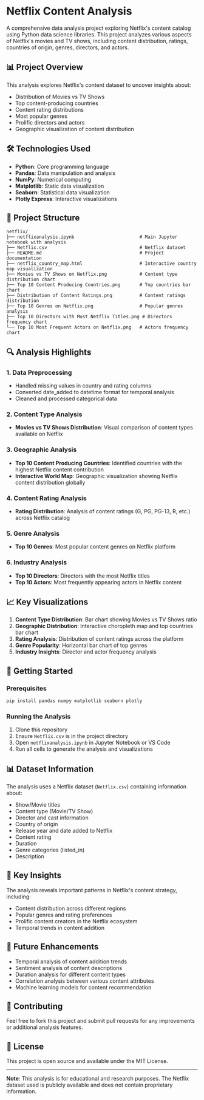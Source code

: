 # Netflix Content Analysis

A comprehensive data analysis project exploring Netflix's content catalog using Python data science libraries. This project analyzes various aspects of Netflix's movies and TV shows, including content distribution, ratings, countries of origin, genres, directors, and actors.

## 📊 Project Overview

This analysis explores Netflix's content dataset to uncover insights about:
- Distribution of Movies vs TV Shows
- Top content-producing countries
- Content rating distributions
- Most popular genres
- Prolific directors and actors
- Geographic visualization of content distribution

## 🛠️ Technologies Used

- **Python**: Core programming language
- **Pandas**: Data manipulation and analysis
- **NumPy**: Numerical computing
- **Matplotlib**: Static data visualization
- **Seaborn**: Statistical data visualization
- **Plotly Express**: Interactive visualizations

## 📁 Project Structure

```
netflix/
├── netflixanalysis.ipynb                        # Main Jupyter notebook with analysis
├── Netflix.csv                                  # Netflix dataset
├── README.md                                    # Project documentation
├── netflix_country_map.html                     # Interactive country map visualization
├── Movies vs TV Shows on Netflix.png            # Content type distribution chart
├── Top 10 Content Producing Countries.png       # Top countries bar chart
├── Distribution of Content Ratings.png          # Content ratings distribution
├── Top 10 Genres on Netflix.png                 # Popular genres analysis
├── Top 10 Directors with Most Netflix Titles.png # Directors frequency chart
└── Top 10 Most Frequent Actors on Netflix.png   # Actors frequency chart
```

## 🔍 Analysis Highlights

### 1. Data Preprocessing
- Handled missing values in country and rating columns
- Converted date_added to datetime format for temporal analysis
- Cleaned and processed categorical data

### 2. Content Type Analysis
- **Movies vs TV Shows Distribution**: Visual comparison of content types available on Netflix

### 3. Geographic Analysis
- **Top 10 Content Producing Countries**: Identified countries with the highest Netflix content contribution
- **Interactive World Map**: Geographic visualization showing Netflix content distribution globally

### 4. Content Rating Analysis
- **Rating Distribution**: Analysis of content ratings (G, PG, PG-13, R, etc.) across Netflix catalog

### 5. Genre Analysis
- **Top 10 Genres**: Most popular content genres on Netflix platform

### 6. Industry Analysis
- **Top 10 Directors**: Directors with the most Netflix titles
- **Top 10 Actors**: Most frequently appearing actors in Netflix content

## 📈 Key Visualizations

1. **Content Type Distribution**: Bar chart showing Movies vs TV Shows ratio
2. **Geographic Distribution**: Interactive choropleth map and top countries bar chart
3. **Rating Analysis**: Distribution of content ratings across the platform
4. **Genre Popularity**: Horizontal bar chart of top genres
5. **Industry Insights**: Director and actor frequency analysis

## 🚀 Getting Started

### Prerequisites
```bash
pip install pandas numpy matplotlib seaborn plotly
```

### Running the Analysis
1. Clone this repository
2. Ensure `Netflix.csv` is in the project directory
3. Open `netflixanalysis.ipynb` in Jupyter Notebook or VS Code
4. Run all cells to generate the analysis and visualizations

## 📊 Dataset Information

The analysis uses a Netflix dataset (`Netflix.csv`) containing information about:
- Show/Movie titles
- Content type (Movie/TV Show)
- Director and cast information
- Country of origin
- Release year and date added to Netflix
- Content rating
- Duration
- Genre categories (listed_in)
- Description

## 🎯 Key Insights

The analysis reveals important patterns in Netflix's content strategy, including:
- Content distribution across different regions
- Popular genres and rating preferences
- Prolific content creators in the Netflix ecosystem
- Temporal trends in content addition

## 📝 Future Enhancements

- Temporal analysis of content addition trends
- Sentiment analysis of content descriptions
- Duration analysis for different content types
- Correlation analysis between various content attributes
- Machine learning models for content recommendation

## 🤝 Contributing

Feel free to fork this project and submit pull requests for any improvements or additional analysis features.

## 📄 License

This project is open source and available under the MIT License.

---

**Note**: This analysis is for educational and research purposes. The Netflix dataset used is publicly available and does not contain proprietary information.

